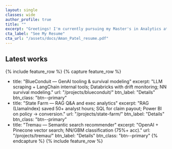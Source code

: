 ```yaml
---
layout: single
classes: wide
author_profile: true
title: ""
excerpt: "Greetings! I'm currently pursuing my Master's in Analytics at Georgia Tech (’26). I love building practical data products—NLP, recommender systems, and GenAI—so teams can make faster, better decisions."
cta_label: "See My Resume"
cta_url: "/assets/docs/Aman_Patel_resume.pdf"
---
```


## Latest works

{% include feature_row %}
{% capture feature_row %}
- title: "BlueConduit — GenAI tooling & survival modeling"
  excerpt: "LLM scraping + LangChain internal tools; Databricks with drift monitoring; NN survival modeling."
  url: "/projects/blueconduit/"
  btn_label: "Details"
  btn_class: "btn--primary"
- title: "State Farm — RAG Q&A and exec analytics"
  excerpt: "RAG (LlamaIndex) saved 50+ analyst hours; SQL for claim payout; Power BI on policy → conversion."
  url: "/projects/state-farm/"
  btn_label: "Details"
  btn_class: "btn--primary"
- title: "Tremau — Semantic search recommender"
  excerpt: "OpenAI + Pinecone vector search; NN/GBM classification (75%+ acc)."
  url: "/projects/tremau/"
  btn_label: "Details"
  btn_class: "btn--primary"
{% endcapture %}
{% include feature_row %}

